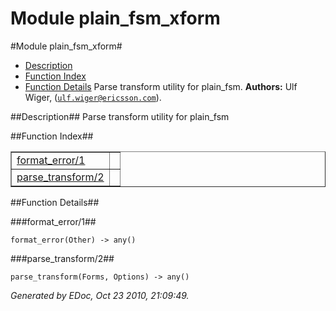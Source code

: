 Module plain_fsm_xform
======================


#Module plain_fsm_xform#
* [Description](#description)
* [Function Index](#index)
* [Function Details](#functions)
Parse transform utility for plain_fsm.
__Authors:__ Ulf Wiger, ([`ulf.wiger@ericsson.com`](mailto:ulf.wiger@ericsson.com)).

##<a name="description">Description</a>##
Parse transform utility for plain_fsm

##<a name="index">Function Index</a>##

<table width="100%" border="1" cellspacing="0" cellpadding="2" summary="function index"><tr><td valign="top"><a href="#format_error-1">format_error/1</a></td><td></td></tr><tr><td valign="top"><a href="#parse_transform-2">parse_transform/2</a></td><td></td></tr></table>

<a name="functions"></a>


##Function Details##

<a name="format_error-1"></a>


###format_error/1##


`format_error(Other) -> any()`

<a name="parse_transform-2"></a>


###parse_transform/2##


`parse_transform(Forms, Options) -> any()`

_Generated by EDoc, Oct 23 2010, 21:09:49._